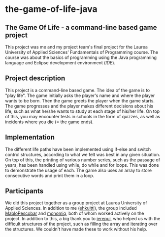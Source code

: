 # the-game-of-life-java
## The Game Of Life - a command-line based game project

This project was me and my project team's final project for the Laurea University of Applied Sciences' Fundamentals of Programming course. The course was about the basics of programming using the Java programming language and Eclipse development environment (*IDE*).

## Project description

This project is a command-line based game. The idea of the game is to "play life". The game initially asks the player's name and where the player wants to be born. Then the game greets the player when the game starts. The game progresses and the player makes different decisions about his life, such as what he/she wants to study at each stage of his/her life. On top of this, you may encounter tests in schools in the form of quizzes, as well as incidents where you die (= the game ends).

## Implementation

The different life paths have been implemented using if-else and switch control structures, according to what we felt was best in any given situation. On top of this, the printing of various number series, such as the passage of years, has been handled using while, do while and for loops. This was done to demonstrate the usage of each. The game also uses an array to store consecutive words and print them in a loop.

## Participants

We did this project together as a group project at Laurea University of Applied Sciences. In addition to me ([ehkuitti](https://github.com/ehkuitti)), the group included [MabloPescobar](https://github.com/MabloPescobar) and [monomiq](https://github.com/monomiq), both of whom worked actively on the project. In addition to this, a big thank you to [jerepui](https://github.com/jerepui), who helped us with the difficult structures of the project, such as filling the array and iterating over the structures. We couldn't have made these to work without his help.
